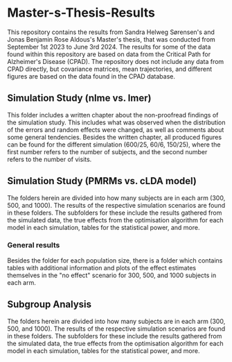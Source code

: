 # Master-s-Thesis-Results
This repository contains the results from Sandra Helweg Sørensen's and Jonas Benjamin Rose Aldous's Master's thesis, that was conducted from September 1st 2023 to June 3rd 2024. The results for some of the data found within this repository are based on data from the Critical Path for Alzheimer's Disease (CPAD). The repository does not include any data from CPAD directly, but covariance matrices, mean trajectories, and different figures are based on the data found in the CPAD database.

## Simulation Study (nlme vs. lmer)
This folder includes a written chapter about the non-proofread findings of the simulation study. This includes what was observed when the distribution of the errors and random effects were changed, as well as comments about some general tendencies. Besides the written chapter, all produced figures can be found for the different simulation (600/25, 60/6, 150/25), where the first number refers to the number of subjects, and the second number refers to the number of visits.

## Simulation Study (PMRMs vs. cLDA model)
The folders herein are divided into how many subjects are in each arm (300, 500, and 1000). The results of the respective simulation scenarios are found in these folders. The subfolders for these include the results gathered from the simulated data, the true effects from the optimisation algorithm for each model in each simulation, tables for the statistical power, and more.

### General results
Besides the folder for each population size, there is a folder which contains tables with additional information and plots of the effect estimates themselves in the "no effect" scenario for 300, 500, and 1000 subjects in each arm.

## Subgroup Analysis
The folders herein are divided into how many subjects are in each arm (300, 500, and 1000). The results of the respective simulation scenarios are found in these folders. The subfolders for these include the results gathered from the simulated data, the true effects from the optimisation algorithm for each model in each simulation, tables for the statistical power, and more.